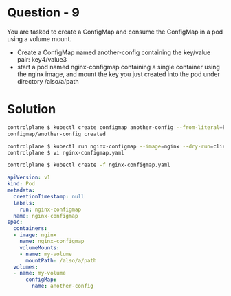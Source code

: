 # Question - 9

You are tasked to create a ConfigMap and consume the ConfigMap in a pod using a volume mount.

- Create a ConfigMap named another-config containing the key/value pair: key4/value3
- start a pod named nginx-configmap containing a single container using the nginx image, and mount the key you just created into the pod under directory /also/a/path

# Solution

```sh
controlplane $ kubectl create configmap another-config --from-literal=key4=value3
configmap/another-config created

controlplane $ kubectl run nginx-configmap --image=nginx --dry-run=client -o yaml > nginx-configmap.yaml
controlplane $ vi nginx-configmap.yaml 

controlplane $ kubectl create -f nginx-configmap.yaml 

```

```yaml
apiVersion: v1
kind: Pod
metadata:
  creationTimestamp: null
  labels:
    run: nginx-configmap
  name: nginx-configmap
spec:
  containers:
  - image: nginx
    name: nginx-configmap
    volumeMounts:
    - name: my-volume
      mountPath: /also/a/path
  volumes:
  - name: my-volume
      configMap:
        name: another-config
```